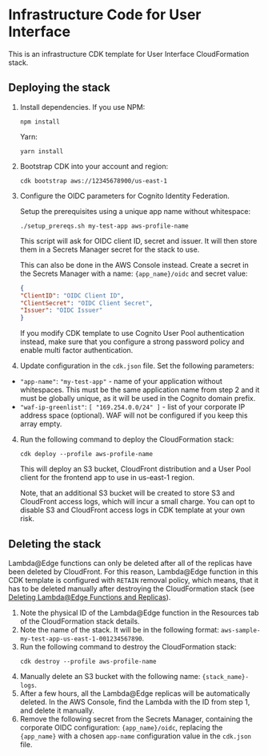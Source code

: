 # Infrastructure Code for User Interface

This is an infrastructure CDK template for User Interface CloudFormation stack. 

## Deploying the stack

1. Install dependencies. 
   If you use NPM:
   ```
   npm install
   ```

   Yarn:
   ```
   yarn install
   ```

1. Bootstrap CDK into your account and region:
   ```
   cdk bootstrap aws://12345678900/us-east-1
   ```

2. Configure the OIDC parameters for Cognito Identity Federation. 

   Setup the prerequisites using a unique app name without whitespace:
   ```
   ./setup_prereqs.sh my-test-app aws-profile-name
   ```

   This script will ask for OIDC client ID, secret and issuer. It will then store them in a Secrets Manager secret for the stack to use. 

   This can also be done in the AWS Console instead. Create a secret in the Secrets Manager with a name: `{app_name}/oidc` and secret value:
   ```json
   {
   "ClientID": "OIDC Client ID",
   "ClientSecret": "OIDC Client Secret",
   "Issuer": "OIDC Issuer"
   }
   ```

   If you modify CDK template to use Cognito User Pool authentication instead, make sure that you configure a strong password policy and enable multi factor authentication. 

3. Update configuration in the `cdk.json` file. Set the following parameters:
  * `"app-name"`: `"my-test-app"` - name of your application without whitespaces. This must be the same application name from step 2 and it must be globally unique, as it will be used in the Cognito domain prefix.
  * `"waf-ip-greenlist"`: `[ "169.254.0.0/24" ]` - list of your corporate IP address space (optional). WAF will not be configured if you keep this array empty. 

4. Run the following command to deploy the CloudFormation stack:
   ```
   cdk deploy --profile aws-profile-name
   ```

   This will deploy an S3 bucket, CloudFront distribution and a User Pool client for the frontend app to use in us-east-1 region.

   Note, that an additional S3 bucket will be created to store S3 and CloudFront access logs, which will incur a small charge. You can opt to disable S3 and CloudFront access logs in CDK template at your own risk. 

## Deleting the stack

Lambda@Edge functions can only be deleted after all of the replicas have been deleted by CloudFront. For this reason, Lambda@Edge function in this CDK template is configured with `RETAIN` removal policy, which means, that it has to be deleted manually after destroying the CloudFormation stack (see [Deleting Lambda@Edge Functions and Replicas](https://docs.aws.amazon.com/AmazonCloudFront/latest/DeveloperGuide/lambda-edge-delete-replicas.html)).

1. Note the physical ID of the Lambda@Edge function in the Resources tab of the CloudFormation stack details.  
2. Note the name of the stack. It will be in the following format: `aws-sample-my-test-app-us-east-1-001234567890`.
3. Run the following command to destroy the CloudFormation stack:
   ```
   cdk destroy --profile aws-profile-name
   ```
4. Manually delete an S3 bucket with the following name: `{stack_name}-logs`.
5. After a few hours, all the Lambda@Edge replicas will be automatically deleted. In the AWS Console, find the Lambda with the ID from step 1, and delete it manually. 
6. Remove the following secret from the Secrets Manager, containing the corporate OIDC configuration: `{app_name}/oidc`, replacing the `{app_name}` with a chosen `app-name` configuration value in the `cdk.json` file.